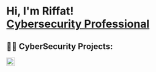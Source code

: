 <h1>Hi, I'm Riffat! <br/><a href="https://github.com/Riffat110">Cybersecurity Professional</a></h1>

<h2>👨‍💻 CyberSecurity Projects:</h2>


[<img align="left" alt="riffatzaidi | LinkedIn" width="22px" src="https://cdn.jsdelivr.net/npm/simple-icons@v3/icons/linkedin.svg" />][linkedin]



[linkedin]: https://linkedin.com/in/riffat-zaidi-018788a6

<!--
**riffat110/riffat110** is a ✨ _special_ ✨ repository because its `README.md` (this file) appears on your GitHub profile.

Here are some ideas to get you started:

- 🔭 I’m currently working on ...
- 🌱 I’m currently learning ...
- 👯 I’m looking to collaborate on ...
- 🤔 I’m looking for help with ...
- 💬 Ask me about ...
- 📫 How to reach me: ...
- 😄 Pronouns: ...
- ⚡ Fun fact: ...
-->
